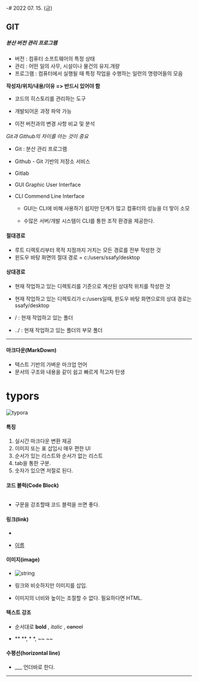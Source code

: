 -# 2022 07. 15. (금) 



## GIT  

##### 분산 버전 관리 프로그램

* 버전 : 컴퓨터 소프트웨어의 특정 상태
* 관리 : 어떤 일의 사무, 시설이나 물건의 유지.개량
* 프로그램 : 컴퓨터에서 실행될 때 특정 작업을 수행하는 일련의 명령어들의 모음

**작성자/위치/내용/이유 => 반드시 있어야 함**



- 코드의 히스토리를 관리하는 도구

- 개발되어온 과정 파악 가능

- 이전 버전과의 변경 사항 비교 및 분석

  

*Git과 Github의 차이를 아는 것이 중요*

* Git : 분산 관리 프로그램
* Github - Git 기반의 저장소 서비스
* Gitlab 



* GUI Graphic User Interface

* CLI Commend Line Interface

  * GUI는 CLI에 비해 사용하기 쉽지만 단계가 많고 컴퓨터의 성능을 더 맣이 소모

  * 수많은 서버/개발 시스템이 CLI를 통한 조작 환경을 제공한다.

    

#### 절대경로

- 루트 디렉토리부터 목적 지점까지 거치는 모든 경로를 전부 작성한 것
- 윈도우 바탕 화면의 절대 경로 = c:/users/ssafy/desktop

#### 상대경로

- 현재 작업하고 있는 디렉토리를 기준으로 계산된 상대적 위치를 작성한 것
- 현재 작업하고 있는 디렉토리가 c:/users일때, 윈도우 바탕 화면으로의 상대 경로는 
ssafy/desktop

- / : 현재 작업하고 있는 폴더
- ../ : 현재 작업하고 있는 폴더의 부모 폴더



___



#### 마크다운(MarkDown)

- 텍스트 기반의 가벼운 마크업 언어
- 문서의 구조와 내용을 같이 쉽고 빠르게 적고자 탄생



# typors



![typora](c:/Users/multicampus/Desktop/typora.jpg)



#### 특징

1. 실시간 마크다운 변환 제공
2. 이미지 또는 표 삽입시 매우 편한 UI
3. 순서가 있는 리스트와 순서가 없는 리스트
4. tab을 통한 구분.
5. 숫자가 있으면 저절로 된다.



#### 코드 블럭(Code Block)

~~~~ + Enter
~~~~

- 구문을 강조할때 코드 블럭을 쓰면 좋다.



#### 링크(link)

* []()

- [이름](링크)



#### 이미지(image)

* ![string](img_url)

- 링크와 비슷하지만 이미지를 삽입.

- 이미지의 너비와 높이는 조절할 수 없다. 필요하다면 HTML.

  

#### 텍스트 강조

- 순서대로
  **bold** , *italic* , ~~cancel~~

* ** **, * *, ~~ ~~

#### 

#### 수평선(horizontal line)

* ___ 언더바로 한다.

___

